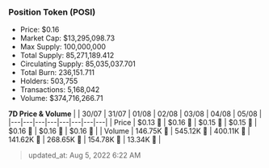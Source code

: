 
  ### Position Token (POSI)
  - Price: $0.16
  - Market Cap: $13,295,098.73
  - Max Supply: 100,000,000
  - Total Supply: 85,271,189.412
  - Circulating Supply: 85,035,037.701
  - Total Burn: 236,151.711
  - Holders: 503,755
  - Transactions: 5,168,042
  - Volume: $374,716,266.71

  **7D Price & Volume**
  | | 30&#x2F;07 | 31&#x2F;07 | 01&#x2F;08 | 02&#x2F;08 | 03&#x2F;08 | 04&#x2F;08 | 05&#x2F;08 |
  |---|---|---|---|---|---|---|---|
  | Price | $0.13 🚀 | $0.16 🚀 | $0.15 🔻 | $0.15 🚀 | $0.16 🚀 | $0.16 🔻 | $0.16 🚀 |
  | Volume | 146.75K 🚀 | 545.12K 🚀 | 400.11K 🔻 | 141.62K 🔻 | 268.65K 🚀 | 154.78K 🔻 | 13.34K 🔻 |

  > updated_at: Aug 5, 2022 6:22 AM
